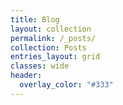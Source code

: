 ```yaml
---
title: Blog
layout: collection
permalink: /_posts/
collection: Posts
entries_layout: grid
classes: wide
header:
  overlay_color: "#333"
---
```

